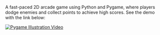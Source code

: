 A fast-paced 2D arcade game using Python and Pygame, where players dodge enemies and collect points to achieve high scores. See the demo with the link below:

[![Pygame Illustration Video](https://img.youtube.com/vi/ubD66YDgBOI/0.jpg)](https://youtu.be/ubD66YDgBOI)
